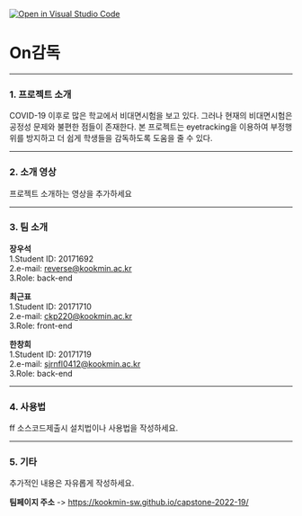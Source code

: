 [![Open in Visual Studio Code](https://classroom.github.com/assets/open-in-vscode-f059dc9a6f8d3a56e377f745f24479a46679e63a5d9fe6f495e02850cd0d8118.svg)](https://classroom.github.com/online_ide?assignment_repo_id=7224673&assignment_repo_type=AssignmentRepo)   
   
   
# On감독

---------------------------------------
### 1. 프로젝트 소개
COVID-19 이후로 많은 학교에서 비대면시험을 보고 있다. 그러나 현재의 비대면시험은 공정성 문제와 불편한 점들이 존재한다. 본 프로젝트는 eyetracking을 이용하여 부정행위를 방지하고 더 쉽게 학생들을 감독하도록 도움을 줄 수 있다.

---------------------------------------
### 2. 소개 영상

프로젝트 소개하는 영상을 추가하세요

---------------------------------------
### 3. 팀 소개

**장우석**   
1.Student ID: 20171692    
2.e-mail: reverse@kookmin.ac.kr   
3.Role: back-end   
   
**최근표**   
1.Student ID: 20171710   
2.e-mail: ckp220@kookmin.ac.kr   
3.Role: front-end   
   
**한창희**   
1.Student ID: 20171719   
2.e-mail: sjrnfl0412@kookmin.ac.kr   
3.Role: back-end   

---------------------------------------
### 4. 사용법
ff
소스코드제출시 설치법이나 사용법을 작성하세요.

---------------------------------------
### 5. 기타

추가적인 내용은 자유롭게 작성하세요.


**팀페이지 주소** -> https://kookmin-sw.github.io/capstone-2022-19/

